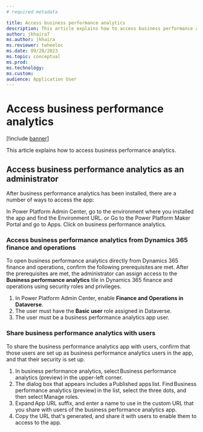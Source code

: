 ```yaml
---
# required metadata

title: Access business performance analytics
description: This article explains how to access business performance analytics.
author: jkhaira7
ms.author: jkhaira
ms.reviewer: twheeloc 
ms.date: 09/20/2023
ms.topic: conceptual
ms.prod: 
ms.technology:
ms.custom:
audience: Application User
---
```


# Access business performance analytics

[!include [banner](../includes/banner.md)]

This article explains how to access business performance analytics.

## Access business performance analytics as an administrator 

After business performance analytics has been installed, there are a number of ways to access the app:  

In Power Platform Admin Center, go to the environment where you installed the app and find the Environment URL.
or 
Go to the Power Platform Maker Portal and go to Apps. Click on business performance analytics.  

### Access business performance analytics from Dynamics 365 finance and operations  

To open business performance analytics directly from Dynamics 365 finance and operations, confirm the following prerequisites are met. After the prerequisites are met, the administrator can assign access to the 
**Business performance analytics** tile in Dynamics 365 finance and operations using security roles and privileges.  

1. In Power Platform Admin Center, enable **Finance and Operations in Dataverse**.
2. The user must have the **Basic user** role assigned in Dataverse.
3. The user must be a business performance analytics app user.  

### Share business performance analytics with users 

To share the business performance analytics app with users, confirm that those users are set up as business performance analytics users in the app, and that their security is set up. 

1. In business performance analytics, select Business performance analytics (preview) in the upper-left corner.
2. The dialog box that appears includes a Published apps list. Find Business performance analytics (preview) in the list, select the three dots, and then select Manage roles.
3. Expand App URL suffix, and enter a name to use in the custom URL that you share with users of the business performance analytics app.
4. Copy the URL that's generated, and share it with users to enable them to access to the app. 

 
